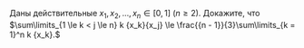 Даны действительные $x_1,x_2,\ldots,x_n\in \left[0,1\right]$ ($n \ge 2$). Докажите, что $\sum\limits_{1 \le k  <  j \le n} k {x_k}{x_j} \le \frac{{n - 1}}{3}\sum\limits_{k = 1}^n k {x_k}.$